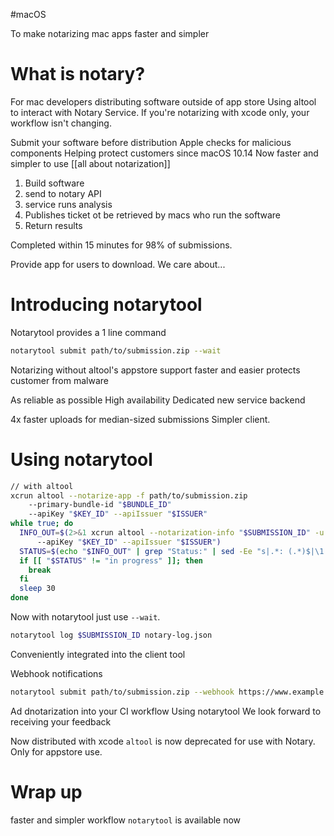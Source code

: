 #macOS 

To make notarizing mac apps faster and simpler
# What is notary?
For mac developers distributing software outside of app store
Using altool to interact with Notary Service.
If you're notarizing with xcode only, your workflow isn't changing.

Submit your software before distribution
Apple checks for malicious components
Helping protect customers since macOS 10.14
Now faster and simpler to use
[[all about notarization]]

1.  Build software
2.  send to notary API
3.  service runs analysis
4.  Publishes ticket ot be retrieved by macs who run the software
5.  Return results

Completed within 15 minutes for 98% of submissions.

Provide app for users to download.  We care about...
# Introducing notarytool
Notarytool provides a 1 line command
```bash
notarytool submit path/to/submission.zip --wait
```

Notarizing without altool's appstore support
faster and easier
protects customer from malware

As reliable as possible
High availability
Dedicated new service backend

4x faster uploads for median-sized submissions
Simpler client.
# Using notarytool

```bash
// with altool
xcrun altool --notarize-app -f path/to/submission.zip 
    --primary-bundle-id "$BUNDLE_ID"
    --apiKey "$KEY_ID" --apiIssuer "$ISSUER"
while true; do
  INFO_OUT=$(2>&1 xcrun altool --notarization-info "$SUBMISSION_ID" -u "$USER" 
      --apiKey "$KEY_ID" --apiIssuer "$ISSUER")
  STATUS=$(echo "$INFO_OUT" | grep "Status:" | sed -Ee "s|.*: (.*)$|\1|" )
  if [[ "$STATUS" != "in progress" ]]; then 
    break
  fi
  sleep 30
done
```

Now with notarytool just use `--wait`.

```bash
notarytool log $SUBMISSION_ID notary-log.json
```

Conveniently integrated into the client tool

Webhook notifications
```bash
notarytool submit path/to/submission.zip --webhook https://www.example.com
```

Ad dnotarization into your CI workflow
Using notarytool
We look forward to receiving your feedback

Now distributed with xcode
`altool` is now deprecated for use with Notary.  Only for appstore use.

# Wrap up
faster and simpler workflow
`notarytool` is available now

